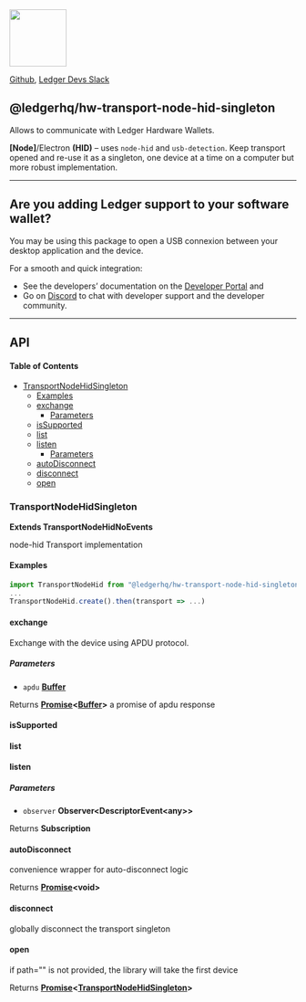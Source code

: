 <img src="https://user-images.githubusercontent.com/211411/34776833-6f1ef4da-f618-11e7-8b13-f0697901d6a8.png" height="100" />

[Github](https://github.com/LedgerHQ/ledgerjs/),
[Ledger Devs Slack](https://ledger-dev.slack.com/)

## @ledgerhq/hw-transport-node-hid-singleton

Allows to communicate with Ledger Hardware Wallets.

**\[Node]**/Electron **(HID)** – uses `node-hid` and `usb-detection`. Keep transport opened and re-use it as a singleton, one device at a time on a computer but more robust implementation.

---

## Are you adding Ledger support to your software wallet?

You may be using this package to open a USB connexion between your desktop application and the device.

For a smooth and quick integration:

- See the developers’ documentation on the [Developer Portal](https://developers.ledger.com/docs/transport/overview/) and
- Go on [Discord](https://developers.ledger.com/discord-pro/) to chat with developer support and the developer community.

---

## API

<!-- Generated by documentation.js. Update this documentation by updating the source code. -->

#### Table of Contents

*   [TransportNodeHidSingleton](#transportnodehidsingleton)
    *   [Examples](#examples)
    *   [exchange](#exchange)
        *   [Parameters](#parameters)
    *   [isSupported](#issupported)
    *   [list](#list)
    *   [listen](#listen)
        *   [Parameters](#parameters-1)
    *   [autoDisconnect](#autodisconnect)
    *   [disconnect](#disconnect)
    *   [open](#open)

### TransportNodeHidSingleton

**Extends TransportNodeHidNoEvents**

node-hid Transport implementation

#### Examples

```javascript
import TransportNodeHid from "@ledgerhq/hw-transport-node-hid-singleton";
...
TransportNodeHid.create().then(transport => ...)
```

#### exchange

Exchange with the device using APDU protocol.

##### Parameters

*   `apdu` **[Buffer](https://nodejs.org/api/buffer.html)** 

Returns **[Promise](https://developer.mozilla.org/docs/Web/JavaScript/Reference/Global_Objects/Promise)<[Buffer](https://nodejs.org/api/buffer.html)>** a promise of apdu response

#### isSupported

#### list

#### listen

##### Parameters

*   `observer` **Observer\<DescriptorEvent\<any>>** 

Returns **Subscription** 

#### autoDisconnect

convenience wrapper for auto-disconnect logic

Returns **[Promise](https://developer.mozilla.org/docs/Web/JavaScript/Reference/Global_Objects/Promise)\<void>** 

#### disconnect

globally disconnect the transport singleton

#### open

if path="" is not provided, the library will take the first device

Returns **[Promise](https://developer.mozilla.org/docs/Web/JavaScript/Reference/Global_Objects/Promise)<[TransportNodeHidSingleton](#transportnodehidsingleton)>** 



